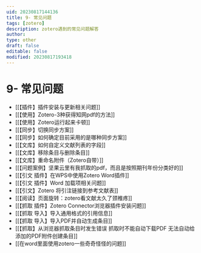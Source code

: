 ```yaml
---
uid: 20230817144136
title: 9- 常见问题
tags: [zotero]
description: zotero遇到的常见问题解答
author: 
type: other
draft: false
editable: false
modified: 20230817193418
---
```


# 9- 常见问题

- [[【插件】插件安装与更新相关问题]]
- [[【使用】Zotero-3种获得知网pdf的方法]]
- [[【使用】Zotero运行起来卡顿]]
- [[【同步】切换同步方案]]
- [[【同步】如何确定目前采用的是哪种同步方案]]
- [[【文库】如何自定义文献列表的字段]]
- [[【文库】移除条目与删除条目]]
- [[【文库】重命名附件（Zotero自带）]]
- [[【问题案例】坚果云里有我抓取的pdf，而且是按照期刊年份分类好的]]
- [[【引文 插件】在WPS中使用Zotero Word插件]]
- [[【引文 插件】Word 加载项相关问题]]
- [[【引文】Zotero 将引注链接到参考文献表]]
- [[【阅读】页面旋转：zotero看文献太久了颈椎疼]]
- [[【抓取 插件】Zotero Connector浏览器插件安装问题]]
- [[【抓取 导入】导入通用格式的引用信息]]
- [[【抓取 导入】导入PDF并自动生成条目]]
- [[【抓取】从浏览器抓取条目时发生错误 抓取时不能自动下载PDF 无法自动给添加的PDF附件创建条目]]
- [[在word里面使用zotero一些奇奇怪怪的问题]]